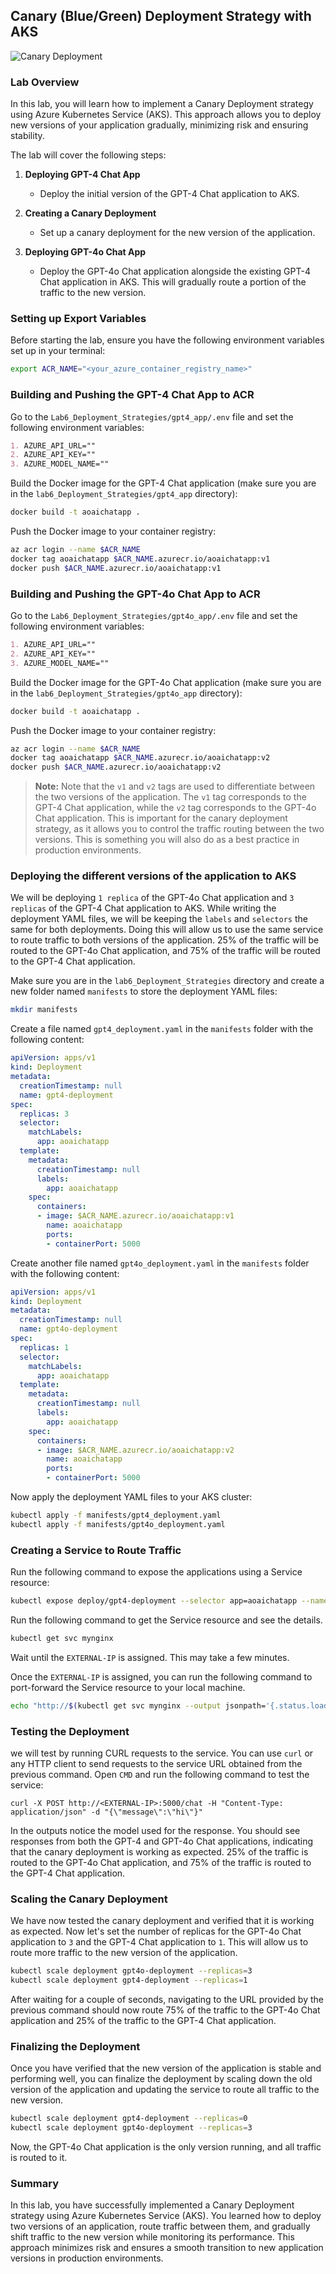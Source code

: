## Canary (Blue/Green) Deployment Strategy with AKS

![Canary Deployment](./Assets/Canary_Deployment.png)

### Lab Overview
In this lab, you will learn how to implement a Canary Deployment strategy using Azure Kubernetes Service (AKS). This approach allows you to deploy new versions of your application gradually, minimizing risk and ensuring stability. 

The lab will cover the following steps:
1. **Deploying GPT-4 Chat App**
   - Deploy the initial version of the GPT-4 Chat application to AKS.

2. **Creating a Canary Deployment**
    - Set up a canary deployment for the new version of the application.

3. **Deploying GPT-4o Chat App**
   - Deploy the GPT-4o Chat application alongside the existing GPT-4 Chat application in AKS. This will gradually route a portion of the traffic to the new version.
### Setting up Export Variables
Before starting the lab, ensure you have the following environment variables set up in your terminal:

```bash
export ACR_NAME="<your_azure_container_registry_name>"
```

### Building and Pushing the GPT-4 Chat App to ACR
Go to the `Lab6_Deployment_Strategies/gpt4_app/.env` file and set the following environment variables:
```markdown
1. AZURE_API_URL=""
2. AZURE_API_KEY=""
3. AZURE_MODEL_NAME=""
```

Build the Docker image for the GPT-4 Chat application (make sure you are in the `lab6_Deployment_Strategies/gpt4_app` directory):
```bash
docker build -t aoaichatapp .
``` 

Push the Docker image to your container registry:
```bash
az acr login --name $ACR_NAME
docker tag aoaichatapp $ACR_NAME.azurecr.io/aoaichatapp:v1
docker push $ACR_NAME.azurecr.io/aoaichatapp:v1
```

### Building and Pushing the GPT-4o Chat App to ACR
Go to the `Lab6_Deployment_Strategies/gpt4o_app/.env` file and set the following environment variables:
```markdown
1. AZURE_API_URL=""
2. AZURE_API_KEY=""
3. AZURE_MODEL_NAME=""
```

Build the Docker image for the GPT-4o Chat application (make sure you are in the `lab6_Deployment_Strategies/gpt4o_app` directory):
```bash
docker build -t aoaichatapp .
```

Push the Docker image to your container registry:
```bash
az acr login --name $ACR_NAME
docker tag aoaichatapp $ACR_NAME.azurecr.io/aoaichatapp:v2
docker push $ACR_NAME.azurecr.io/aoaichatapp:v2
```

> **Note:** Note that the `v1` and `v2` tags are used to differentiate between the two versions of the application. The `v1` tag corresponds to the GPT-4 Chat application, while the `v2` tag corresponds to the GPT-4o Chat application. This is important for the canary deployment strategy, as it allows you to control the traffic routing between the two versions. This is something you will also do as a best practice in production environments.

### Deploying the different versions of the application to AKS

We will be deploying `1 replica` of the GPT-4o Chat application and `3 replicas` of the GPT-4 Chat application to AKS. While writing the deployment YAML files, we will be keeping the `labels` and `selectors` the same for both deployments. Doing this will allow us to use the same service to route traffic to both versions of the application. 25% of the traffic will be routed to the GPT-4o Chat application, and 75% of the traffic will be routed to the GPT-4 Chat application.

Make sure you are in the `lab6_Deployment_Strategies` directory and create a new folder named `manifests` to store the deployment YAML files:
```bash
mkdir manifests
```
Create a file named `gpt4_deployment.yaml` in the `manifests` folder with the following content:
```yaml
apiVersion: apps/v1
kind: Deployment
metadata:
  creationTimestamp: null
  name: gpt4-deployment
spec:
  replicas: 3
  selector:
    matchLabels:
      app: aoaichatapp
  template:
    metadata:
      creationTimestamp: null
      labels:
        app: aoaichatapp
    spec:
      containers:
      - image: $ACR_NAME.azurecr.io/aoaichatapp:v1
        name: aoaichatapp
        ports:
        - containerPort: 5000
```

Create another file named `gpt4o_deployment.yaml` in the `manifests` folder with the following content:
```yaml
apiVersion: apps/v1
kind: Deployment
metadata:
  creationTimestamp: null
  name: gpt4o-deployment
spec:
  replicas: 1
  selector:
    matchLabels:
      app: aoaichatapp
  template:
    metadata:
      creationTimestamp: null
      labels:
        app: aoaichatapp
    spec:
      containers:
      - image: $ACR_NAME.azurecr.io/aoaichatapp:v2
        name: aoaichatapp
        ports:
        - containerPort: 5000
```

Now apply the deployment YAML files to your AKS cluster:
```bash
kubectl apply -f manifests/gpt4_deployment.yaml
kubectl apply -f manifests/gpt4o_deployment.yaml
```

### Creating a Service to Route Traffic
Run the following command to expose the applications using a Service resource:
```bash
kubectl expose deploy/gpt4-deployment --selector app=aoaichatapp --name mynginx --type LoadBalancer
```

Run the following command to get the Service resource and see the details.
```bash
kubectl get svc mynginx
```

Wait until the `EXTERNAL-IP` is assigned. This may take a few minutes.

Once the `EXTERNAL-IP` is assigned, you can run the following command to port-forward the Service resource to your local machine.
```bash
echo "http://$(kubectl get svc mynginx --output jsonpath='{.status.loadBalancer.ingress[0].ip}')"
```

### Testing the Deployment
we will test by running CURL requests to the service. You can use `curl` or any HTTP client to send requests to the service URL obtained from the previous command. Open `CMD` and run the following command to test the service:
```CMD
curl -X POST http://<EXTERNAL-IP>:5000/chat -H "Content-Type: application/json" -d "{\"message\":\"hi\"}"
```

In the outputs notice the model used for the response. You should see responses from both the GPT-4 and GPT-4o Chat applications, indicating that the canary deployment is working as expected. 25% of the traffic is routed to the GPT-4o Chat application, and 75% of the traffic is routed to the GPT-4 Chat application.

### Scaling the Canary Deployment
We have now tested the canary deployment and verified that it is working as expected. Now let's set the number of replicas for the GPT-4o Chat application to `3` and the GPT-4 Chat application to `1`. This will allow us to route more traffic to the new version of the application.

```bash
kubectl scale deployment gpt4o-deployment --replicas=3
kubectl scale deployment gpt4-deployment --replicas=1
```

After waiting for a couple of seconds, navigating to the URL provided by the previous command should now route 75% of the traffic to the GPT-4o Chat application and 25% of the traffic to the GPT-4 Chat application.

### Finalizing the Deployment
Once you have verified that the new version of the application is stable and performing well, you can finalize the deployment by scaling down the old version of the application and updating the service to route all traffic to the new version.
```bash
kubectl scale deployment gpt4-deployment --replicas=0
kubectl scale deployment gpt4o-deployment --replicas=3
```
Now, the GPT-4o Chat application is the only version running, and all traffic is routed to it.

### Summary
In this lab, you have successfully implemented a Canary Deployment strategy using Azure Kubernetes Service (AKS). You learned how to deploy two versions of an application, route traffic between them, and gradually shift traffic to the new version while monitoring its performance. This approach minimizes risk and ensures a smooth transition to new application versions in production environments.
